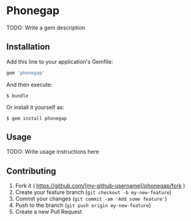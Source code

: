 # Phonegap

TODO: Write a gem description

## Installation

Add this line to your application's Gemfile:

```ruby
gem 'phonegap'
```

And then execute:

    $ bundle

Or install it yourself as:

    $ gem install phonegap

## Usage

TODO: Write usage instructions here

## Contributing

1. Fork it ( https://github.com/[my-github-username]/phonegap/fork )
2. Create your feature branch (`git checkout -b my-new-feature`)
3. Commit your changes (`git commit -am 'Add some feature'`)
4. Push to the branch (`git push origin my-new-feature`)
5. Create a new Pull Request
